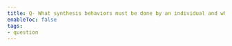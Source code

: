 ```yaml
---
title: Q- What synthesis behaviors must be done by an individual and what responsibilities can be distributed to many people
enableToc: false
tags:
- question
---
```

